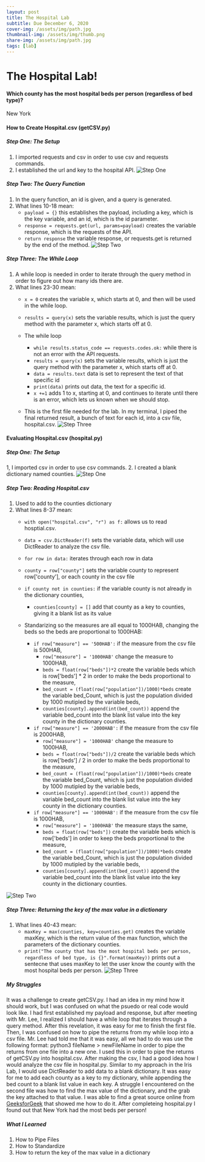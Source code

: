 ```yaml
---
layout: post
title: The Hospital Lab
subtitle: Due December 6, 2020
cover-img: /assets/img/path.jpg
thumbnail-img: /assets/img/thumb.png
share-img: /assets/img/path.jpg
tags: [lab]
---
```


# The Hospital Lab!

#### Which county has the most hospital beds per person (regardless of bed type)?
New York

#### How to Create Hospital.csv (getCSV.py)
##### Step One: The Setup
1. I imported requests and csv in order to use csv and requests commands.
2. I established the url and key to the hospital API.
![Step One](https://imgur.com/ZfAbLh2.jpg)

##### Step Two: The Query Function
1. In the query function, an id is given, and a query is generated.
2. What lines 10-18 mean:
    - `payload = {}` this establishes the payload, including a key, which is the key variable, and an id, which is the id parameter.
    - `response = requests.get(url, params=payload)` creates the variable response, which is the requests of the API.
    - `return response` the variable response, or requests.get is returned by the end of the method.
![Step Two](https://imgur.com/rqa7K6K.jpg)

##### Step Three: The While Loop
1. A while loop is needed in order to iterate through the query method in order to figure out how many ids there are.
2. What lines 23-30 mean:
    - `x = 0` creates the variable x, which starts at 0, and then will be used in the while loop.
    - `results = query(x)` sets the variable results, which is just the query method with the parameter x, which starts off at 0.
    - The while loop
        - `while results.status_code == requests.codes.ok:` while there is not an error with the API requests.
        - `results = query(x)` sets the variable results, which is just the query method with the parameter x, which starts off at 0.
        - `data = results.text` data is set to represent the text of that specific id
        - `print(data)` prints out data, the text for a specific id.
        - `x +=1` adds 1 to x, starting at 0, and continues to iterate until there is an error, which lets us known when we should stop.

    - This is the first file needed for the lab. In my terminal, I piped the final returned result, a bunch of text for each id, into a csv file, hospital.csv.
![Step Three](https://imgur.com/KCzfYZZ.jpg)
 
#### Evaluating Hospital.csv (hospital.py)
##### Step One: The Setup 
1, I imported csv in order to use csv commands.
2. I created a blank dictionary named counties.
![Step One](https://imgur.com/aeBvUff.jpg)

##### Step Two: Reading Hospital.csv
1. Used to add to the counties dictionary
2. What lines 8-37 mean:
    - `with open("hospital.csv", "r") as f:` allows us to read hosptial.csv.
    - `data = csv.DictReader(f)` sets the variable data, which will use DictReader to analyze the csv file.
    - `for row in data:` iterates through each row in data
    - `county = row["county"]` sets the variable county to represent row['county'], or each county in the csv file
    - `if county not in counties:` if the variable county is not already in the dictionary counties,
        - `counties[county] = []` add that county as a key to counties, giving it a blank list as its value

    - Standarizing so the measures are all equal to 1000HAB, changing the beds so the beds are proportional to 1000HAB:
        - `if row["measure"] == '500HAB':` if the measure from the csv file is 500HAB,
            - `row["measure"] = '1000HAB'` change the measure to 1000HAB,
            - `beds = float(row["beds"])*2` create the variable beds which is row['beds'] * 2 in order to make the beds proportional to the measure,
            - `bed_count = (float(row["population"])/1000)*beds` create the variable bed_Count, which is just the population divided by 1000 mutipled by the variable beds,
            - `counties[county].append(int(bed_count))` append the variable bed_count into the blank list value into the key county in the dictionary counties.
        - `if row["measure"] == '2000HAB':` if the measure from the csv file is 2000HAB,
            - `row["measure"] = '1000HAB'` change the measure to 1000HAB,
            - `beds = float(row["beds"])/2` create the variable beds which is row['beds'] / 2 in order to make the beds proportional to the measure,
            - `bed_count = (float(row["population"])/1000)*beds` create the variable bed_Count, which is just the population divided by 1000 mutipled by the variable beds,
            - `counties[county].append(int(bed_count))` append the variable bed_count into the blank list value into the key county in the dictionary counties.
        - `if row["measure"] == '1000HAB':` if the measure from the csv file is 1000HAB,
            - `row["measure"] = '1000HAB'` the measure stays the same,
            - `beds = float(row["beds"])` create the variable beds which is row['beds'] in order to keep the beds proportional to the measure,
            - `bed_count = (float(row["population"])/1000)*beds` create the variable bed_Count, which is just the population divided by 1000 mutipled by the variable beds,
            - `counties[county].append(int(bed_count))` append the variable bed_count into the blank list value into the key county in the dictionary counties.


![Step Two](https://imgur.com/3ZwgsPX.jpg)

##### Step Three: Returning the key of the max value in a dictionary
1. What lines 40-43 mean:
    - `maxKey = max(counties, key=counties.get)` creates the variable maxKey, which is the return value of the max function, which the parameters of the dictionary counties.
    - `print("The county that has the most hospital beds per person, regardless of bed type, is {}".format(maxKey))` prints out a sentecne that uses maxKey to let the user know the county with the most hospital beds per person.
![Step Three](https://imgur.com/3dDdSqM.jpg)

##### My Struggles 
It was a challenge to create getCSV.py. I had an idea in my mind how it should work, but I was confused on what the psuedo or real code would look like. I had first established my payload and response, but after meeting with Mr. Lee, I realized I should have a while loop that iterates through a query method. After this revelation, it was easy for me to finish the first file. Then, I was confused on how to pipe the returns from my while loop into a csv file. Mr. Lee had told me that it was easy, all we had to do was use the following format: python3 fileName > newFileName in order to pipe the returns from one file into a new one. I used this in order to pipe the returns of getCSV.py into hospital.csv. After making the csv, I had a good idea how I would analyze the csv file in hospital.py. Similar to my approach in the Iris Lab, I would use DictReader to add data to a blank dictionary. It was easy for me to add each county as a key to my dictionary, while appending the bed count to a blank list value in each key. A struggle I encountered on the second file was how to find the max value of the dictionary, and the grab the key attached to that value. I was able to find a great source online from [GeeksforGeek](https://www.geeksforgeeks.org/python-get-key-with-maximum-value-in-dictionary/) that showed me how to do it. After completeing hospital.py I found out that New York had the most beds per person!

##### What I Learned 
1. How to Pipe Files
2. How to Standardize
3. How to return the key of the max value in a dictionary
